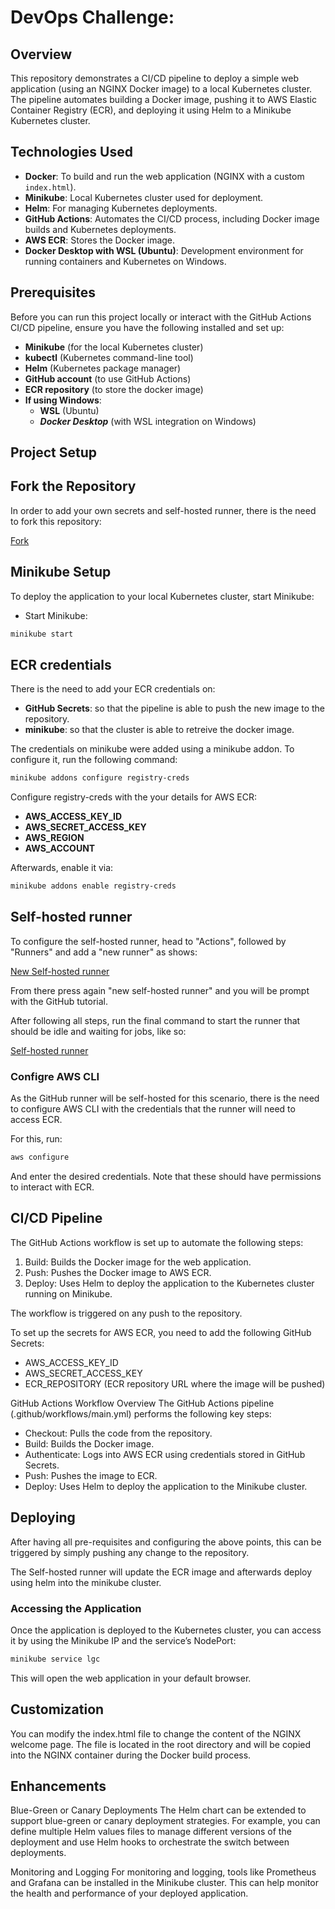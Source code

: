 # DevOps Challenge:

## Overview

This repository demonstrates a CI/CD pipeline to deploy a simple web application (using an NGINX Docker image) to a local Kubernetes cluster. The pipeline automates building a Docker image, pushing it to AWS Elastic Container Registry (ECR), and deploying it using Helm to a Minikube Kubernetes cluster.

## Technologies Used

- **Docker**: To build and run the web application (NGINX with a custom `index.html`).
- **Minikube**: Local Kubernetes cluster used for deployment.
- **Helm**: For managing Kubernetes deployments.
- **GitHub Actions**: Automates the CI/CD process, including Docker image builds and Kubernetes deployments.
- **AWS ECR**: Stores the Docker image.
- **Docker Desktop with WSL (Ubuntu)**: Development environment for running containers and Kubernetes on Windows.

## Prerequisites

Before you can run this project locally or interact with the GitHub Actions CI/CD pipeline, ensure you have the following installed and set up:

- **Minikube** (for the local Kubernetes cluster)
- **kubectl** (Kubernetes command-line tool)
- **Helm** (Kubernetes package manager)
- **GitHub account** (to use GitHub Actions)
- **ECR repository** (to store the docker image)
- **If using  Windows**:
  - **WSL** (Ubuntu) 
  - ***Docker Desktop*** (with WSL integration on Windows)

## Project Setup

## Fork the Repository

In order to add your own secrets and self-hosted runner, there is the need to fork this repository: 

[Fork](images/fork.png)

## Minikube Setup
To deploy the application to your local Kubernetes cluster, start Minikube:

- Start Minikube:
```bash
minikube start
```

## ECR credentials

There is the need to add your ECR credentials on:

  - **GitHub Secrets**: so that the pipeline is able to push the new image to the repository.
  - **minikube**: so that the cluster is able to retreive the docker image. 

The credentials on minikube were added using a minikube addon. 
To configure it, run the following command: 
 ```bash
minikube addons configure registry-creds
```
Configure registry-creds with the your details for AWS ECR: 

  - **AWS_ACCESS_KEY_ID**
  - **AWS_SECRET_ACCESS_KEY**
  - **AWS_REGION**
  - **AWS_ACCOUNT**

Afterwards, enable it via: 
```bash
minikube addons enable registry-creds
```
##  Self-hosted runner

To configure the self-hosted runner, head to "Actions", followed by "Runners" and  add a "new runner" as shows: 

[New Self-hosted runner](images/runner.png)

From there press again "new self-hosted runner" and you will be prompt with the GitHub tutorial. 

After following all steps, run the final command to start the runner that should be idle and waiting for jobs, like so: 

[Self-hosted runner](images/runner-idle.png)


### Configre AWS CLI

As the GitHub runner will be self-hosted for this scenario, there is the need to configure AWS CLI with the credentials that the runner will need to access ECR. 

For this, run: 

```bash
aws configure
```

And enter the desired credentials. Note that these should have permissions to interact with ECR. 


## CI/CD Pipeline
The GitHub Actions workflow is set up to automate the following steps:

1. Build: Builds the Docker image for the web application.
2. Push: Pushes the Docker image to AWS ECR.
3. Deploy: Uses Helm to deploy the application to the Kubernetes cluster running on Minikube.

The workflow is triggered on any push to the repository. 

To set up the secrets for AWS ECR, you need to add the following GitHub Secrets:

- AWS_ACCESS_KEY_ID
- AWS_SECRET_ACCESS_KEY
- ECR_REPOSITORY (ECR repository URL where the image will be pushed)


GitHub Actions Workflow Overview
The GitHub Actions pipeline (.github/workflows/main.yml) performs the following key steps:

- Checkout: Pulls the code from the repository.
- Build: Builds the Docker image.
- Authenticate: Logs into AWS ECR using credentials stored in GitHub Secrets.
- Push: Pushes the image to ECR.
- Deploy: Uses Helm to deploy the application to the Minikube cluster.


## Deploying

After having all pre-requisites and configuring the above points, this can be triggered by simply pushing any change to the repository. 

The Self-hosted runner will update the ECR image and afterwards deploy using helm into the minikube cluster. 

### Accessing the Application

Once the application is deployed to the Kubernetes cluster, you can access it by using the Minikube IP and the service’s NodePort:

```bash
minikube service lgc
```
This will open the web application in your default browser.

## Customization
You can modify the index.html file to change the content of the NGINX welcome page. The file is located in the root directory and will be copied into the NGINX container during the Docker build process.

## Enhancements
Blue-Green or Canary Deployments
The Helm chart can be extended to support blue-green or canary deployment strategies. For example, you can define multiple Helm values files to manage different versions of the deployment and use Helm hooks to orchestrate the switch between deployments.

Monitoring and Logging
For monitoring and logging, tools like Prometheus and Grafana can be installed in the Minikube cluster. This can help monitor the health and performance of your deployed application.